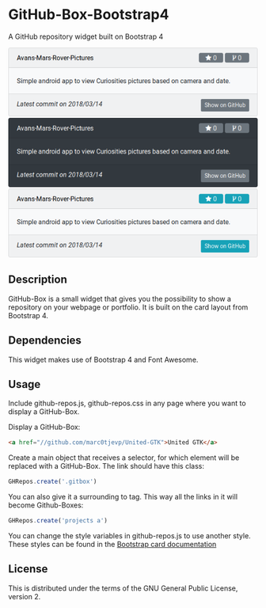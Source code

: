 # GitHub-Box-Bootstrap4
A GitHub repository widget built on Bootstrap 4

![alt text](img/light.png "Light theme")
![alt text](img/dark.png "Dark theme")
![alt text](img/buttons.png "Button theme")


## Description
GitHub-Box is a small widget that gives you the possibility to show a repository on your webpage or portfolio. It is built on the card layout from Bootstrap 4.

## Dependencies
This widget makes use of Bootstrap 4 and Font Awesome.

## Usage
Include github-repos.js, github-repos.css in any page where you want to display a GitHub-Box.

Display a GitHub-Box:
```html
<a href="//github.com/marc0tjevp/United-GTK">United GTK</a>
```

Create a main object that receives a selector, for which element will be replaced with a GitHub-Box. The link should have this class:
```javascript
GHRepos.create('.gitbox')
```

You can also give it a surrounding to tag. This way all the links in it will become Github-Boxes:
```javascript
GHRepos.create('projects a')
```

You can change the style variables in github-repos.js to use another style. These styles can be found in the [Bootstrap card documentation](https://getbootstrap.com/docs/4.1/components/card/)

## License
This is distributed under the terms of the GNU General Public License, version 2.
